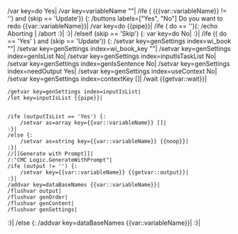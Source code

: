 /var key=do Yes|
/var key=variableName ""|
/ife ( ({{var::variableName}} != '') and (skip == 'Update')) {:
	/buttons labels=["Yes", "No"] Do you want to redo {{var::variableName}}|
	/var key=do {{pipe}}|
	/ife ( do == ''){:
		/echo Aborting |
		/abort
	:}|
:}|
/elseif (skip == 'Skip') {:
	var key=do No|
:}|
/ife (( do == 'Yes' ) and (skip == 'Update')) {:
	/setvar key=genSettings index=wi_book ""|
	/setvar key=genSettings index=wi_book_key ""|
	/setvar key=genSettings index=genIsList No|
	/setvar key=genSettings index=inputIsTaskList No|
	/setvar key=genSettings index=genIsSentence No|
	/setvar key=genSettings index=needOutput Yes|
	/setvar key=genSettings index=useContext No|
	/setvar key=genSettings index=contextKey []|
	/wait {{getvar::wait}}|
	
	/getvar key=genSettings index=inputIsList|
	/let key=inputIsList {{pipe}}|
	
	
	/ife (outputIsList == 'Yes') {:
		/setvar as=array key={{var::variableName}} []|
	:}|
	/else {:
		/setvar as=string key={{var::variableName}} {{noop}}|
	:}|
	//[[Generate with Prompt]]|
	/:"CMC Logic.GenerateWithPrompt"|
	/ife (output != '') {:
		/setvar key={{var::variableName}} {{getvar::output}}|
	:}|
	/addvar key=dataBaseNames {{var::variableName}}|
	/flushvar output|
	/flushvar genOrder|
	/flushvar genContent|
	/flushvar genSettings|
:}|
/else {:
	/addvar key=dataBaseNames {{var::variableName}}|
:}|